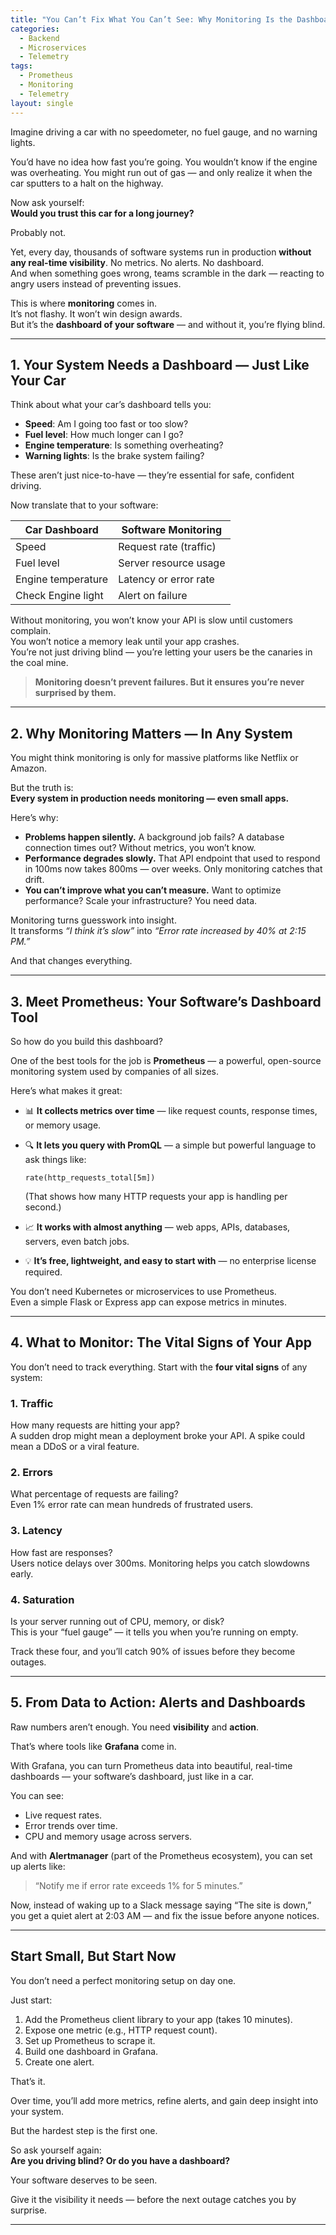 ```yaml
---
title: "You Can’t Fix What You Can’t See: Why Monitoring Is the Dashboard of Your Software"
categories:
  - Backend
  - Microservices
  - Telemetry
tags:
  - Prometheus
  - Monitoring
  - Telemetry
layout: single
---
```


Imagine driving a car with no speedometer, no fuel gauge, and no warning lights.

You’d have no idea how fast you’re going. You wouldn’t know if the engine was overheating. You might run out of gas — and only realize it when the car sputters to a halt on the highway.

Now ask yourself:  
**Would you trust this car for a long journey?**

Probably not.

Yet, every day, thousands of software systems run in production **without any real-time visibility**. No metrics. No alerts. No dashboard.  
And when something goes wrong, teams scramble in the dark — reacting to angry users instead of preventing issues.

This is where **monitoring** comes in.  
It’s not flashy. It won’t win design awards.  
But it’s the **dashboard of your software** — and without it, you’re flying blind.

---

## 1. Your System Needs a Dashboard — Just Like Your Car

Think about what your car’s dashboard tells you:

- **Speed**: Am I going too fast or too slow?
- **Fuel level**: How much longer can I go?
- **Engine temperature**: Is something overheating?
- **Warning lights**: Is the brake system failing?

These aren’t just nice-to-have — they’re essential for safe, confident driving.

Now translate that to your software:

| Car Dashboard       | Software Monitoring         |
|---------------------|-----------------------------|
| Speed               | Request rate (traffic)      |
| Fuel level          | Server resource usage       |
| Engine temperature  | Latency or error rate       |
| Check Engine light  | Alert on failure            |

Without monitoring, you won’t know your API is slow until customers complain.  
You won’t notice a memory leak until your app crashes.  
You’re not just driving blind — you’re letting your users be the canaries in the coal mine.

> **Monitoring doesn’t prevent failures. But it ensures you’re never surprised by them.**

---

## 2. Why Monitoring Matters — In Any System

You might think monitoring is only for massive platforms like Netflix or Amazon.

But the truth is:  
**Every system in production needs monitoring — even small apps.**

Here’s why:

- **Problems happen silently.** A background job fails? A database connection times out? Without metrics, you won’t know.
- **Performance degrades slowly.** That API endpoint that used to respond in 100ms now takes 800ms — over weeks. Only monitoring catches that drift.
- **You can’t improve what you can’t measure.** Want to optimize performance? Scale your infrastructure? You need data.

Monitoring turns guesswork into insight.  
It transforms _“I think it’s slow”_ into _“Error rate increased by 40% at 2:15 PM.”_

And that changes everything.

---

## 3. Meet Prometheus: Your Software’s Dashboard Tool

So how do you build this dashboard?

One of the best tools for the job is **Prometheus** — a powerful, open-source monitoring system used by companies of all sizes.

Here’s what makes it great:

- 📊 **It collects metrics over time** — like request counts, response times, or memory usage.
- 🔍 **It lets you query with PromQL** — a simple but powerful language to ask things like:

  ```promql
  rate(http_requests_total[5m])
  ```

  (That shows how many HTTP requests your app is handling per second.)
- 📈 **It works with almost anything** — web apps, APIs, databases, servers, even batch jobs.
- 💡 **It’s free, lightweight, and easy to start with** — no enterprise license required.

You don’t need Kubernetes or microservices to use Prometheus.  
Even a simple Flask or Express app can expose metrics in minutes.

---

## 4. What to Monitor: The Vital Signs of Your App

You don’t need to track everything. Start with the **four vital signs** of any system:

### 1. **Traffic**

How many requests are hitting your app?  
A sudden drop might mean a deployment broke your API. A spike could mean a DDoS or a viral feature.

### 2. **Errors**

What percentage of requests are failing?  
Even 1% error rate can mean hundreds of frustrated users.

### 3. **Latency**

How fast are responses?  
Users notice delays over 300ms. Monitoring helps you catch slowdowns early.

### 4. **Saturation**

Is your server running out of CPU, memory, or disk?  
This is your “fuel gauge” — it tells you when you’re running on empty.

Track these four, and you’ll catch 90% of issues before they become outages.

---

## 5. From Data to Action: Alerts and Dashboards

Raw numbers aren’t enough. You need **visibility** and **action**.

That’s where tools like **Grafana** come in.

With Grafana, you can turn Prometheus data into beautiful, real-time dashboards — your software’s dashboard, just like in a car.

You can see:

- Live request rates.
- Error trends over time.
- CPU and memory usage across servers.

And with **Alertmanager** (part of the Prometheus ecosystem), you can set up alerts like:

> “Notify me if error rate exceeds 1% for 5 minutes.”

Now, instead of waking up to a Slack message saying “The site is down,” you get a quiet alert at 2:03 AM — and fix the issue before anyone notices.

---

## Start Small, But Start Now

You don’t need a perfect monitoring setup on day one.

Just start:

1. Add the Prometheus client library to your app (takes 10 minutes).
2. Expose one metric (e.g., HTTP request count).
3. Set up Prometheus to scrape it.
4. Build one dashboard in Grafana.
5. Create one alert.

That’s it.

Over time, you’ll add more metrics, refine alerts, and gain deep insight into your system.

But the hardest step is the first one.

So ask yourself again:  
**Are you driving blind? Or do you have a dashboard?**

Your software deserves to be seen.

Give it the visibility it needs — before the next outage catches you by surprise.

---
